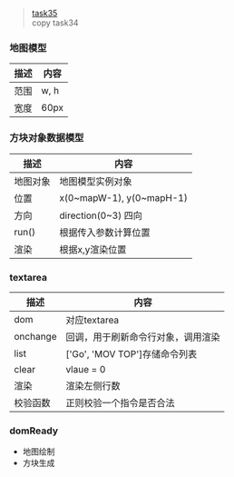 >[task35](http://ife.baidu.com/task/detail?taskId=34)  
copy task34

### 地图模型
描述 | 内容
--- | ---
范围 | w, h
宽度 | 60px

### 方块对象数据模型
描述 | 内容
--- | ---
地图对象 | 地图模型实例对象
位置 | x(0~mapW-1), y(0~mapH-1)  
方向 | direction(0~3) 四向
run() | 根据传入参数计算位置
渲染 | 根据x,y渲染位置 

### textarea
描述 | 内容
--- | ---
dom | 对应textarea
onchange | 回调，用于刷新命令行对象，调用渲染
list | ['Go', 'MOV TOP']存储命令列表
clear | vlaue = 0
渲染 | 渲染左侧行数
校验函数 | 正则校验一个指令是否合法

### domReady
+ 地图绘制
+ 方块生成